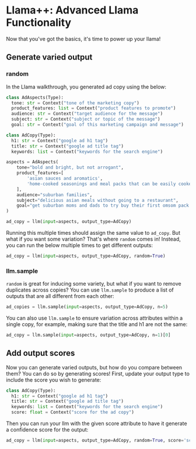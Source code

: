# Llama++: Advanced Llama Functionality

Now that you've got the basics, it's time to power up your llama!

## Generate varied output

### random

In the Llama walkthrough, you generated ad copy using the below:

```python
class AdAspects(Type):
  tone: str = Context("tone of the marketing copy")
  product_features: list = Context("product features to promote")
  audience: str = Context("target audience for the message")
  subject: str = Context("subject or topic of the message")
  goal: str = Context("goal of this marketing campaign and message")

class AdCopy(Type):
  h1: str = Context("google ad h1 tag")
  title: str = Context("google ad title tag")
  keywords: list = Context("keywords for the search engine")

aspects = AdAspects(
    tone="bold and bright, but not arrogant",
    product_features=[
        'asian sauces and aromatics',
        'home-cooked seasonings and meal packs that can be easily cooked at home'
    ],
    audience="suburban families",
    subject="delicious asian meals without going to a restaurant",
    goal="get suburban moms and dads to try buy their first omsom pack or free tasting kit"
)

ad_copy = llm(input=aspects, output_type=AdCopy)
```

Running this multiple times should assign the same value to `ad_copy`. But what if you want some variation? That's where `random` comes in! Instead, you can run the below multiple times to get different outputs:

```python
ad_copy = llm(input=aspects, output_type=AdCopy, random=True)
```

### llm.sample

`random` is great for inducing some variety, but what if you want to remove duplicates across copies? You can use `llm.sample` to produce a list of outputs that are all different from each other:

```python
ad_copies = llm.sample(input=aspects, output_type=AdCopy, n=5)
```

You can also use `llm.sample` to ensure variation across attributes within a single copy, for example, making sure that the title and h1 are not the same:

```python
ad_copy = llm.sample(input=aspects, output_type=AdCopy, n=1)[0]
```

## Add output scores

Now you can generate varied outputs, but how do you compare between them? You can do so by generating scores! First, update your output type to include the score you wish to generate:

```python
class AdCopy(Type):
  h1: str = Context("google ad h1 tag")
  title: str = Context("google ad title tag")
  keywords: list = Context("keywords for the search engine")
  score: float = Context("score for the ad copy")
```

Then you can run your llm with the given score attribute to have it generate a confidence score for the output:

```python
ad_copy = llm(input=aspects, output_type=AdCopy, random=True, score='score')
```